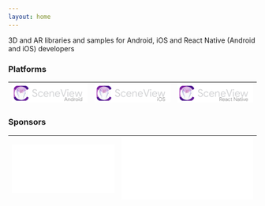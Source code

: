 ```yaml
---
layout: home
---
```

3D and AR libraries and samples for Android, iOS and React Native (Android and iOS) developers

### Platforms

| [![Logo SceneView Android](/assets/img/logos/android/logo.png)](https://github.com/SceneView/sceneform-android) | [![Logo SceneView iOS](/assets/img/logos/ios/logo.png)](https://github.com/SceneView/sceneform-ios) | [![Logo SceneView React Native](/assets/img/logos/react-native/logo.png)](https://github.com/SceneView/react-native-sceneform) |
| - | - | - |

### Sponsors

| [![Logo DigitalMate](/assets/img/sponsors/digitalmate.png)](https://www.digitalmate.fr/) | [![Logo Netpipe](/assets/img/sponsors/netpipe.png)](https://www.netpipe.io/) |
| - | - |
